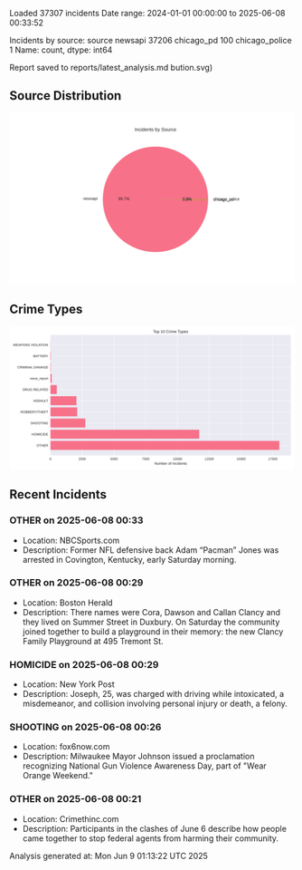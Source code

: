 
Loaded 37307 incidents
Date range: 2024-01-01 00:00:00 to 2025-06-08 00:33:52

Incidents by source:
source
newsapi           37206
chicago_pd          100
chicago_police        1
Name: count, dtype: int64

Report saved to reports/latest_analysis.md
bution.svg)

## Source Distribution
![Source Distribution](images/source_distribution.svg)

## Crime Types
![Crime Types](images/crime_types.svg)

## Recent Incidents

### OTHER on 2025-06-08 00:33
- Location: NBCSports.com
- Description: Former NFL defensive back Adam “Pacman” Jones was arrested in Covington, Kentucky, early Saturday morning.


### OTHER on 2025-06-08 00:29
- Location: Boston Herald
- Description: There names were Cora, Dawson and Callan Clancy and they lived on Summer Street in Duxbury. On Saturday the community joined together to build a playground in their memory: the new Clancy Family Playground at 495 Tremont St.


### HOMICIDE on 2025-06-08 00:29
- Location: New York Post
- Description: Joseph, 25, was charged with driving while intoxicated, a misdemeanor, and collision involving personal injury or death, a felony.


### SHOOTING on 2025-06-08 00:26
- Location: fox6now.com
- Description: Milwaukee Mayor Johnson issued a proclamation recognizing National Gun Violence Awareness Day, part of "Wear Orange Weekend."


### OTHER on 2025-06-08 00:21
- Location: Crimethinc.com
- Description: Participants in the clashes of June 6 describe how people came together to stop federal agents from harming their community.

Analysis generated at: Mon Jun  9 01:13:22 UTC 2025
